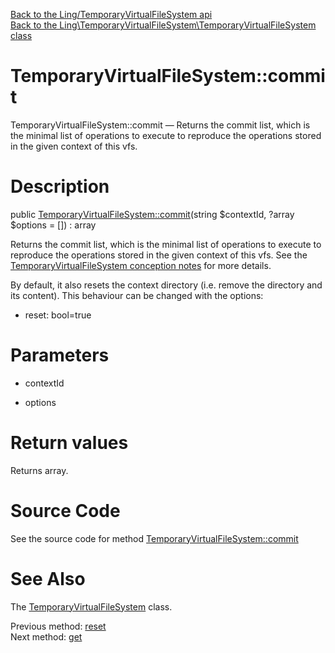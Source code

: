 [Back to the Ling/TemporaryVirtualFileSystem api](https://github.com/lingtalfi/TemporaryVirtualFileSystem/blob/master/doc/api/Ling/TemporaryVirtualFileSystem.md)<br>
[Back to the Ling\TemporaryVirtualFileSystem\TemporaryVirtualFileSystem class](https://github.com/lingtalfi/TemporaryVirtualFileSystem/blob/master/doc/api/Ling/TemporaryVirtualFileSystem/TemporaryVirtualFileSystem.md)


TemporaryVirtualFileSystem::commit
================



TemporaryVirtualFileSystem::commit — Returns the commit list, which is the minimal list of operations to execute to reproduce the operations stored in the given context of this vfs.




Description
================


public [TemporaryVirtualFileSystem::commit](https://github.com/lingtalfi/TemporaryVirtualFileSystem/blob/master/doc/api/Ling/TemporaryVirtualFileSystem/TemporaryVirtualFileSystem/commit.md)(string $contextId, ?array $options = []) : array




Returns the commit list, which is the minimal list of operations to execute to reproduce the operations stored in the given context of this vfs.
See the [TemporaryVirtualFileSystem conception notes](https://github.com/lingtalfi/TemporaryVirtualFileSystem/blob/master/doc/pages/conception-notes.md) for more details.

By default, it also resets the context directory (i.e. remove the directory and its content).
This behaviour can be changed with the options:

- reset: bool=true




Parameters
================


- contextId

    

- options

    


Return values
================

Returns array.








Source Code
===========
See the source code for method [TemporaryVirtualFileSystem::commit](https://github.com/lingtalfi/TemporaryVirtualFileSystem/blob/master/TemporaryVirtualFileSystem.php#L101-L115)


See Also
================

The [TemporaryVirtualFileSystem](https://github.com/lingtalfi/TemporaryVirtualFileSystem/blob/master/doc/api/Ling/TemporaryVirtualFileSystem/TemporaryVirtualFileSystem.md) class.

Previous method: [reset](https://github.com/lingtalfi/TemporaryVirtualFileSystem/blob/master/doc/api/Ling/TemporaryVirtualFileSystem/TemporaryVirtualFileSystem/reset.md)<br>Next method: [get](https://github.com/lingtalfi/TemporaryVirtualFileSystem/blob/master/doc/api/Ling/TemporaryVirtualFileSystem/TemporaryVirtualFileSystem/get.md)<br>

